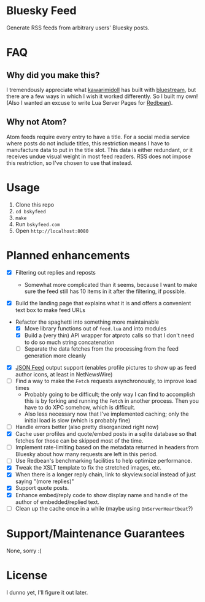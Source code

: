# Bluesky Feed

Generate RSS feeds from arbitrary users' Bluesky posts.

# FAQ

## Why did you make this?

I tremendously appreciate what [kawarimidoll](https://github.com/kawarimidoll) has built with [bluestream](https://github.com/kawarimidoll/bluestream), but there are a few ways in which I wish it worked differently. So I built my own! (Also I wanted an excuse to write Lua Server Pages for [Redbean](https://redbean.dev)).

## Why not Atom?

Atom feeds require every entry to have a title. For a social media service where posts do not include titles, this restriction means I have to manufacture data to put in the title slot. This data is either redundant, or it receives undue visual weight in most feed readers. RSS does not impose this restriction, so I've chosen to use that instead.

# Usage

1. Clone this repo
2. `cd bskyfeed`
3. `make`
4. Run `bskyfeed.com`
5. Open `http://localhost:8080`

# Planned enhancements

- [x] Filtering out replies and reposts

  - Somewhat more complicated than it seems, because I want to make sure the feed still has 10 items in it after the filtering, if possible.

- [x] Build the landing page that explains what it is and offers a convenient text box to make feed URLs
- Refactor the spaghetti into something more maintainable
  - [x] Move library functions out of `feed.lua` and into modules
  - [x] Build a (very thin) API wrapper for atproto calls so that I don't need to do so much string concatenation
  - [ ] Separate the data fetches from the processing from the feed generation more cleanly
- [x] [JSON Feed](https://www.jsonfeed.org) output support (enables profile pictures to show up as feed author icons, at least in NetNewsWire)
- [ ] Find a way to make the `Fetch` requests asynchronously, to improve load times
  - Probably going to be difficult; the only way I can find to accomplish this is by forking and running the `Fetch` in another process. Then you have to do XPC somehow, which is difficult.
  - Also less necessary now that I've implemented caching; only the initial load is slow (which is probably fine)
- [ ] Handle errors better (also pretty disorganized right now)
- [x] Cache user profiles and quote/embed posts in a sqlite database so that fetches for those can be skipped most of the time.
- [ ] Implement rate-limiting based on the metadata returned in headers from Bluesky about how many requests are left in this period.
- [ ] Use Redbean's benchmarking facilities to help optimize performance.
- [x] Tweak the XSLT template to fix the stretched images, etc.
- [x] When there is a longer reply chain, link to skyview.social instead of just saying "(more replies)"
- [x] Support quote posts.
- [x] Enhance embed/reply code to show display name and handle of the author of embedded/replied text.
- [ ] Clean up the cache once in a while (maybe using `OnServerHeartbeat`?)

# Support/Maintenance Guarantees

None, sorry :(

# License

I dunno yet, I'll figure it out later.
